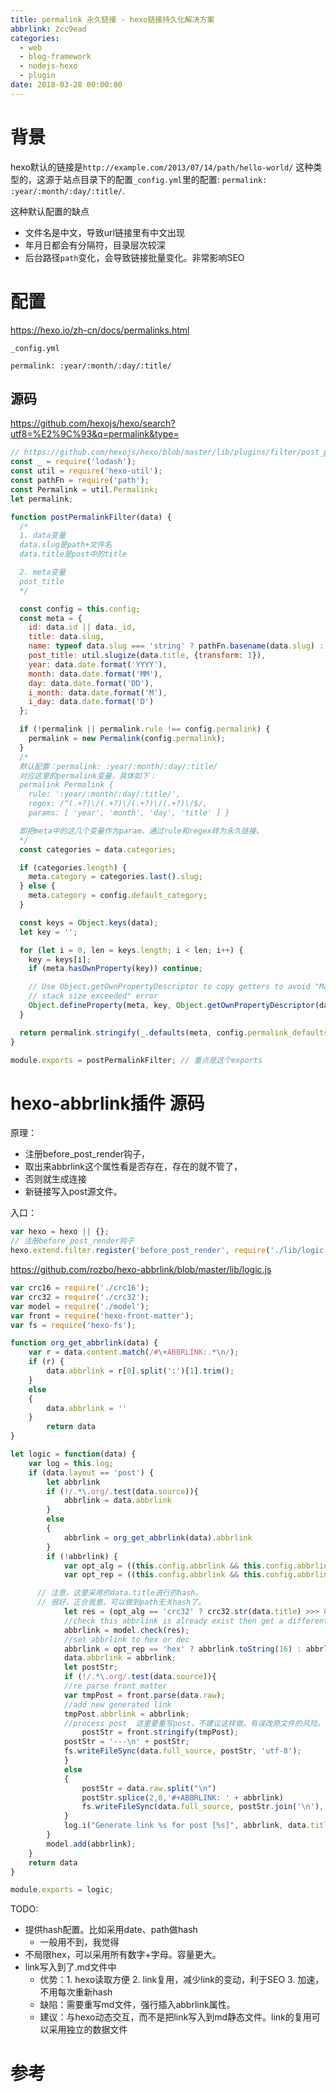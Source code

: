 ```yaml
---
title: permalink 永久链接 - hexo链接持久化解决方案
abbrlink: 2cc9ead
categories:
  - web
  - blog-framework
  - nodejs-hexo
  - plugin
date: 2018-03-28 00:00:00
---
```



# 背景

hexo默认的链接是`http://example.com/2013/07/14/path/hello-world/` 这种类型的，这源于站点目录下的配置`_config.yml`里的配置: `permalink: :year/:month/:day/:title/`.

这种默认配置的缺点
- 文件名是中文，导致url链接里有中文出现
- 年月日都会有分隔符，目录层次较深
- 后台路径`path`变化，会导致链接批量变化。非常影响SEO

# 配置

https://hexo.io/zh-cn/docs/permalinks.html

`_config.yml`

`permalink: :year/:month/:day/:title/`


## 源码

https://github.com/hexojs/hexo/search?utf8=%E2%9C%93&q=permalink&type=



```js
// https://github.com/hexojs/hexo/blob/master/lib/plugins/filter/post_permalink.js
const _ = require('lodash');
const util = require('hexo-util');
const pathFn = require('path');
const Permalink = util.Permalink;
let permalink;

function postPermalinkFilter(data) {
  /*
  1. data变量
  data.slug是path+文件名
  data.title是post中的title

  2. meta变量
  post_title
  */

  const config = this.config;
  const meta = {
    id: data.id || data._id,
    title: data.slug,
    name: typeof data.slug === 'string' ? pathFn.basename(data.slug) : '', // 这里把path当做了basename
    post_title: util.slugize(data.title, {transform: 1}),
    year: data.date.format('YYYY'),
    month: data.date.format('MM'),
    day: data.date.format('DD'),
    i_month: data.date.format('M'),
    i_day: data.date.format('D')
  };

  if (!permalink || permalink.rule !== config.permalink) {
    permalink = new Permalink(config.permalink);
  }
  /*
  默认配置：permalink: :year/:month/:day/:title/
  对应这里的permalink变量，具体如下：
  permalink Permalink {
    rule: ':year/:month/:day/:title/',
    regex: /^(.+?)\/(.+?)\/(.+?)\/(.+?)\/$/,
    params: [ 'year', 'month', 'day', 'title' ] }

  即把meta中的这几个变量作为param，通过rule和regex转为永久链接。
  */
  const categories = data.categories;

  if (categories.length) {
    meta.category = categories.last().slug;
  } else {
    meta.category = config.default_category;
  }

  const keys = Object.keys(data);
  let key = '';

  for (let i = 0, len = keys.length; i < len; i++) {
    key = keys[i];
    if (meta.hasOwnProperty(key)) continue;

    // Use Object.getOwnPropertyDescriptor to copy getters to avoid "Maximum call
    // stack size exceeded" error
    Object.defineProperty(meta, key, Object.getOwnPropertyDescriptor(data, key));
  }

  return permalink.stringify(_.defaults(meta, config.permalink_defaults)); // 核心代码，把meta的变量，传入到
}

module.exports = postPermalinkFilter; // 重点是这个exports

```

# hexo-abbrlink插件 源码

原理：
- 注册before_post_render钩子，
- 取出来abbrlink这个属性看是否存在，存在的就不管了，
- 否则就生成连接
- 新链接写入post源文件。


入口：

```js
var hexo = hexo || {};
// 注册before_post_render钩子
hexo.extend.filter.register('before_post_render', require('./lib/logic'), 15);
```


https://github.com/rozbo/hexo-abbrlink/blob/master/lib/logic.js



```js
var crc16 = require('./crc16');
var crc32 = require('./crc32');
var model = require('./model');
var front = require('hexo-front-matter');
var fs = require('hexo-fs');

function org_get_abbrlink(data) {
    var r = data.content.match(/#\+ABBRLINK:.*\n/);
    if (r) {
        data.abbrlink = r[0].split(':')[1].trim();
    }
    else
    {
        data.abbrlink = ''
    }
        return data
}

let logic = function(data) {
    var log = this.log;
    if (data.layout == 'post') {
        let abbrlink
        if (!/.*\.org/.test(data.source)){
            abbrlink = data.abbrlink
        }
        else
        {
            abbrlink = org_get_abbrlink(data).abbrlink
        }
        if (!abbrlink) {
			var opt_alg = ((this.config.abbrlink && this.config.abbrlink.alg) ? this.config.abbrlink.alg : 'crc16');
			var opt_rep = ((this.config.abbrlink && this.config.abbrlink.rep) ? this.config.abbrlink.rep : 'dec')

      // 注意，这里采用的data.title进行的hash。
      // 很好，正合我意。可以做到path无关hash了。
			let res = (opt_alg == 'crc32' ? crc32.str(data.title) >>> 0 : crc16(data.title) >>> 0);
			//check this abbrlink is already exist then get a different one
			abbrlink = model.check(res);
			//set abbrlink to hex or dec
			abbrlink = opt_rep == 'hex' ? abbrlink.toString(16) : abbrlink;
            data.abbrlink = abbrlink;
            let postStr;
            if (!/.*\.org/.test(data.source)){
            //re parse front matter
            var tmpPost = front.parse(data.raw);
            //add new generated link
            tmpPost.abbrlink = abbrlink;
            //process post  这里要重写post，不建议这样做。有误改原文件的风险。
                postStr = front.stringify(tmpPost);
            postStr = '---\n' + postStr;
            fs.writeFileSync(data.full_source, postStr, 'utf-8');
            }
            else
            {
                postStr = data.raw.split("\n")
                postStr.splice(2,0,'#+ABBRLINK: ' + abbrlink)
                fs.writeFileSync(data.full_source, postStr.join('\n'), 'utf-8');
            }
            log.i("Generate link %s for post [%s]", abbrlink, data.title);
        }
        model.add(abbrlink);
    }
    return data
}

module.exports = logic;
```


TODO:

- 提供hash配置。比如采用date、path做hash
  - 一般用不到，我觉得
- 不局限hex，可以采用所有数字+字母。容量更大。
- link写入到了.md文件中
  - 优势：1. hexo读取方便  2. link复用，减少link的变动，利于SEO  3. 加速，不用每次重新hash
  - 缺陷：需要重写md文件，强行插入abbrlink属性。
  - 建议：与hexo动态交互，而不是把link写入到md静态文件。link的复用可以采用独立的数据文件

# 参考

